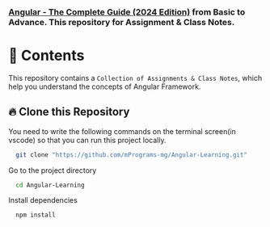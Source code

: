 ### [Angular - The Complete Guide (2024 Edition)](https://www.udemy.com/course/the-complete-guide-to-angular-2/?couponCode=KEEPLEARNING) from Basic to Advance. This repository for Assignment & Class Notes.

# 🎨 Contents

This repository contains a `Collection of Assignments & Class Notes`, which help you understand the concepts of Angular Framework.

## 🔥 Clone this Repository

You need to write the following commands on the terminal screen(in vscode) so that you can run this project locally.

```bash
  git clone "https://github.com/mPrograms-mg/Angular-Learning.git"
```

Go to the project directory

```bash
  cd Angular-Learning
```

Install dependencies

```bash
  npm install
```
